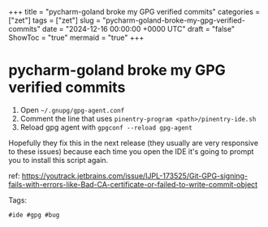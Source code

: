 +++
title = "pycharm-goland broke my GPG verified commits"
categories = ["zet"]
tags = ["zet"]
slug = "pycharm-goland-broke-my-gpg-verified-commits"
date = "2024-12-16 00:00:00 +0000 UTC"
draft = "false"
ShowToc = "true"
mermaid = "true"
+++

# pycharm-goland broke my GPG verified commits

1. Open `~/.gnupg/gpg-agent.conf`
2. Comment the line that uses `pinentry-program <path>/pinentry-ide.sh`
3. Reload gpg agent with `gpgconf --reload gpg-agent`

Hopefully they fix this in the next release (they usually are very responsive to
these issues) because each time you open the IDE it's going to prompt you to
install this script again.

ref:
https://youtrack.jetbrains.com/issue/IJPL-173525/Git-GPG-signing-fails-with-errors-like-Bad-CA-certificate-or-failed-to-write-commit-object

Tags:

    #ide #gpg #bug
